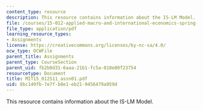 ```yaml
---
content_type: resource
description: This resource contains information about the IS-LM Model.
file: /courses/15-012-applied-macro-and-international-economics-spring-2011/8bc149fb7e7fb8e1eb219456479a959d_MIT15_012S11_assn01.pdf
file_type: application/pdf
learning_resource_types:
- Assignments
license: https://creativecommons.org/licenses/by-nc-sa/4.0/
ocw_type: OCWFile
parent_title: Assignments
parent_type: CourseSection
parent_uid: fb2b0d31-6aaa-21b1-fc5a-010e80f23754
resourcetype: Document
title: MIT15_012S11_assn01.pdf
uid: 8bc149fb-7e7f-b8e1-eb21-9456479a959d
---
```

This resource contains information about the IS-LM Model.